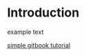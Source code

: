 # Introduction

example text

[simple gitbook tutorial](https://hackernoon.com/how-to-publish-a-book-with-gitbook-cli-and-github-pages-in-7-minutes-i61w3wjn)
